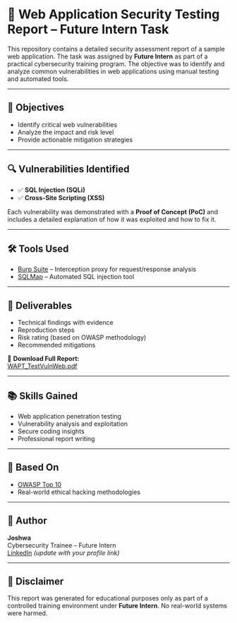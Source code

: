 # 🔐 Web Application Security Testing Report – Future Intern Task

This repository contains a detailed security assessment report of a sample web application. The task was assigned by **Future Intern** as part of a practical cybersecurity training program. The objective was to identify and analyze common vulnerabilities in web applications using manual testing and automated tools.

---

## 🧪 Objectives

- Identify critical web vulnerabilities
- Analyze the impact and risk level
- Provide actionable mitigation strategies

---

## 🔍 Vulnerabilities Identified

- ✅ **SQL Injection (SQLi)**  
- ✅ **Cross-Site Scripting (XSS)**  

Each vulnerability was demonstrated with a **Proof of Concept (PoC)** and includes a detailed explanation of how it was exploited and how to fix it.

---

## 🛠️ Tools Used

- [Burp Suite](https://portswigger.net/burp) – Interception proxy for request/response analysis  
- [SQLMap](https://sqlmap.org/) – Automated SQL injection tool  

---

## 📄 Deliverables

- Technical findings with evidence
- Reproduction steps
- Risk rating (based on OWASP methodology)
- Recommended mitigations

📎 **Download Full Report:**  
[WAPT_TestVulnWeb.pdf](https://github.com/Josh-007/FUTURE_CS_01/raw/main/WAPT_TestVulnWeb.pdf)

---

## 📚 Skills Gained

- Web application penetration testing  
- Vulnerability analysis and exploitation  
- Secure coding insights  
- Professional report writing  

---

## 🧠 Based On

- [OWASP Top 10](https://owasp.org/www-project-top-ten/)  
- Real-world ethical hacking methodologies

---

## 👤 Author

**Joshwa**  
Cybersecurity Trainee – Future Intern  
[LinkedIn](https://www.linkedin.com/in/your-profile/) *(update with your profile link)*

---

## 📢 Disclaimer

This report was generated for educational purposes only as part of a controlled training environment under **Future Intern**. No real-world systems were harmed.

